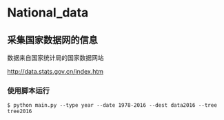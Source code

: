 # National_data
## 采集国家数据网的信息

数据来自国家统计局的国家数据网站

http://data.stats.gov.cn/index.htm

### 使用脚本运行

```shell
$ python main.py --type year --date 1978-2016 --dest data2016 --tree tree2016
```
